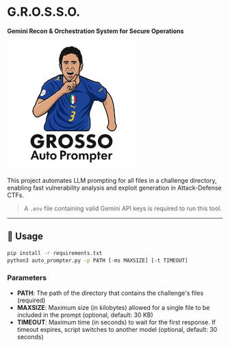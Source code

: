 # G.R.O.S.S.O.
**Gemini Recon & Orchestration System for Secure Operations**

<img src="https://github.com/SirAlex01/GROSSO/blob/main/logo/grosso_logo.jpg" alt="GROSSO Auto Prompter" width="300"/>

This project automates LLM prompting for all files in a challenge directory, enabling fast vulnerability analysis and exploit generation in Attack-Defense CTFs.

> A `.env` file containing valid Gemini API keys is required to run this tool.

---

## 🔧 Usage

```bash
pip install -r requirements.txt
python3 auto_prompter.py -p PATH [-ms MAXSIZE] [-t TIMEOUT]
```

### Parameters

- **PATH**: The path of the directory that contains the challenge's files (required)
- **MAXSIZE**: Maximum size (in kilobytes) allowed for a single file to be included in the prompt (optional, default: 30 KB)  
- **TIMEOUT**: Maximum time (in seconds) to wait for the first response. If timeout expires, script switches to another model (optional, default: 30 seconds)
